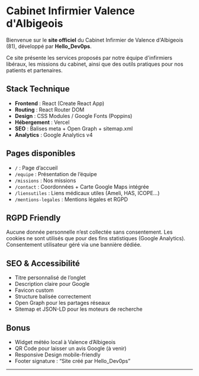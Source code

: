 # Cabinet Infirmier Valence d'Albigeois

Bienvenue sur le **site officiel** du Cabinet Infirmier de Valence d'Albigeois (81), développé par **Hello_Dev0ps**.

Ce site présente les services proposés par notre équipe d'infirmiers libéraux, les missions du cabinet, ainsi que des outils pratiques pour nos patients et partenaires.

## Stack Technique

- **Frontend** : React (Create React App)
- **Routing** : React Router DOM
- **Design** : CSS Modules / Google Fonts (Poppins)
- **Hébergement** : Vercel
- **SEO** : Balises meta + Open Graph + sitemap.xml
- **Analytics** : Google Analytics v4

## Pages disponibles

- `/` : Page d’accueil
- `/equipe` : Présentation de l’équipe
- `/missions` : Nos missions
- `/contact` : Coordonnées + Carte Google Maps intégrée
- `/liensutiles` : Liens médicaux utiles (Ameli, HAS, ICOPE…)
- `/mentions-legales` : Mentions légales et RGPD

## RGPD Friendly

Aucune donnée personnelle n’est collectée sans consentement.
Les cookies ne sont utilisés que pour des fins statistiques (Google Analytics).
Consentement utilisateur géré via une bannière dédiée.

## SEO & Accessibilité

- Titre personnalisé de l’onglet
- Description claire pour Google
- Favicon custom
- Structure balisée correctement
- Open Graph pour les partages réseaux
- Sitemap et JSON-LD pour les moteurs de recherche

## Bonus

- Widget météo local à Valence d’Albigeois
- QR Code pour laisser un avis Google (à venir)
- Responsive Design mobile-friendly
- Footer signature : “Site créé par Hello_Dev0ps”

---
